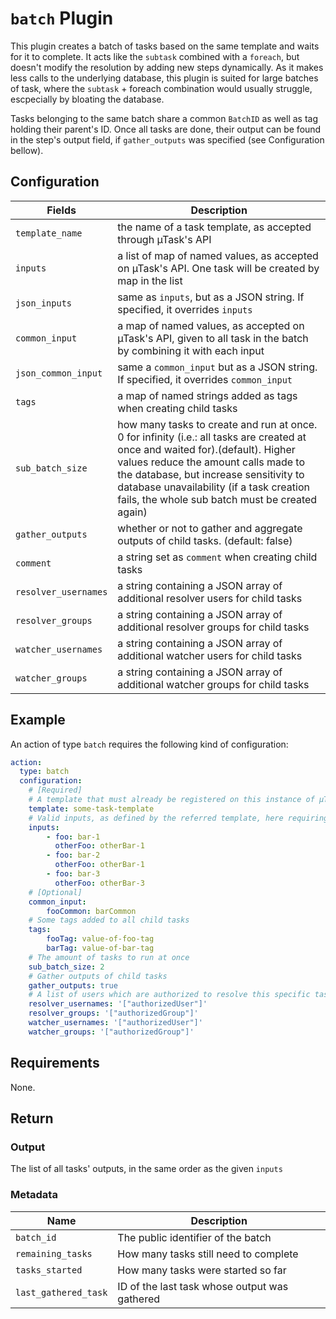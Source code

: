 # `batch` Plugin

This plugin creates a batch of tasks based on the same template and waits for it to complete. It acts like the `subtask` combined with a `foreach`, but doesn't modify the resolution by adding new steps dynamically. As it makes less calls to the underlying database, this plugin is suited for large batches of task, where the `subtask` + foreach combination would usually struggle, escpecially by bloating the database.

Tasks belonging to the same batch share a common `BatchID` as well as tag holding their parent's ID.
Once all tasks are done, their output can be found in the step's output field, if `gather_outputs` was specified (see Configuration bellow).


## Configuration

| Fields               | Description                                                                                                       |
|----------------------|-------------------------------------------------------------------------------------------------------------------|
| `template_name`      | the name of a task template, as accepted through µTask's  API                                                     |
| `inputs`             | a list of map of named values, as accepted on µTask's API. One task will be created by map in the list            |
| `json_inputs`        | same as `inputs`, but as a JSON string. If specified, it overrides `inputs`                                       |
| `common_input`       | a map of named values, as accepted on µTask's API, given to all task in the batch by combining it with each input |
| `json_common_input`  | same a `common_input` but as a JSON string. If specified, it overrides `common_input`                             |
| `tags`               | a map of named strings added as tags when creating child tasks                                                    |
| `sub_batch_size`     | how many tasks to create and run at once. 0 for infinity (i.e.: all tasks are created at once and waited for).(default). Higher values reduce the amount calls made to the database, but increase sensitivity to database unavailability (if a task creation fails, the whole sub batch must be created again) |
| `gather_outputs`     | whether or not to gather and aggregate outputs of child tasks. (default: false)                                   |
| `comment`            | a string set as `comment` when creating child tasks                                                               |
| `resolver_usernames` | a string containing a JSON array of additional resolver users for child tasks                                     |
| `resolver_groups`    | a string containing a JSON array of additional resolver groups for child tasks                                    |
| `watcher_usernames`  | a string containing a JSON array of additional watcher users for child tasks                                      |
| `watcher_groups`     | a string containing a JSON array of additional watcher groups for child tasks                                     |

## Example

An action of type `batch` requires the following kind of configuration:

```yaml
action:
  type: batch
  configuration:
    # [Required]
    # A template that must already be registered on this instance of µTask
    template: some-task-template
    # Valid inputs, as defined by the referred template, here requiring 3 inputs: foo, otherFoo and fooCommon
    inputs:
        - foo: bar-1
          otherFoo: otherBar-1
        - foo: bar-2
          otherFoo: otherBar-1
        - foo: bar-3
          otherFoo: otherBar-3
    # [Optional]
    common_input:
        fooCommon: barCommon
    # Some tags added to all child tasks
    tags:
        fooTag: value-of-foo-tag
        barTag: value-of-bar-tag
    # The amount of tasks to run at once
    sub_batch_size: 2
    # Gather outputs of child tasks
    gather_outputs: true
    # A list of users which are authorized to resolve this specific task
    resolver_usernames: '["authorizedUser"]'
    resolver_groups: '["authorizedGroup"]'
    watcher_usernames: '["authorizedUser"]'
    watcher_groups: '["authorizedGroup"]'
```

## Requirements

None.

## Return

### Output

The list of all tasks' outputs, in the same order as the given `inputs`

### Metadata

| Name                 | Description                                   |
|----------------------|-----------------------------------------------|
| `batch_id`           | The public identifier of the batch            |
| `remaining_tasks`    | How many tasks still need to complete         |
| `tasks_started`      | How many tasks were started so far            |
| `last_gathered_task` | ID of the last task whose output was gathered |
